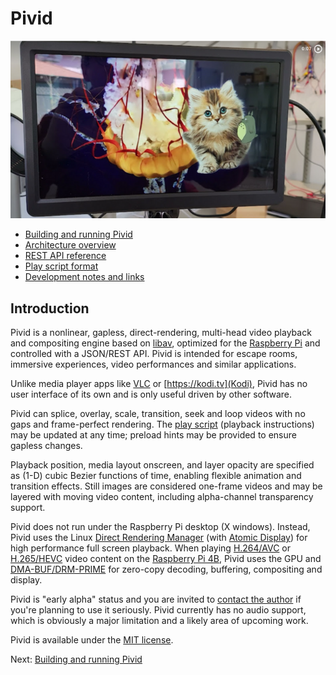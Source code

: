 # Pivid

[![Example video](doc/example_thumbnail.png)](https://photos.app.goo.gl/aU5KSJmNnLvrw1gc8)

* [Building and running Pivid](doc/running.md)
* [Architecture overview](doc/architecture.md)
* [REST API reference](doc/interface.md)
* [Play script format](doc/script.md)
* [Development notes and links](doc/notes.md)

## Introduction

Pivid is a nonlinear, gapless, direct-rendering, multi-head video playback and
compositing engine based on [libav](https://libav.org/), optimized for the
[Raspberry Pi](https://www.raspberrypi.org/) and controlled with a JSON/REST API.
Pivid is intended for escape rooms, immersive experiences, video performances
and similar applications.

Unlike media player apps like [VLC](https://www.videolan.org/vlc/) or
[https://kodi.tv](Kodi), Pivid has no user interface of its own and is only
useful driven by other software.

Pivid can splice, overlay, scale, transition, seek and loop videos
with no gaps and frame-perfect rendering. The [play script](doc/script.md)
(playback instructions) may be updated at any time; preload hints may
be provided to ensure gapless changes.

Playback position, media layout onscreen, and layer opacity are specified as
(1-D) cubic Bezier functions of time, enabling flexible animation and
transition effects. Still images are considered one-frame videos and may be
layered with moving video content, including alpha-channel transparency support.

Pivid does not run under the Raspberry Pi desktop (X windows). Instead,
Pivid uses the Linux
[Direct Rendering Manager](https://en.wikipedia.org/wiki/Direct_Rendering_Manager)
(with [Atomic Display](https://en.wikipedia.org/wiki/Direct_Rendering_Manager#Atomic_Display))
for high performance full screen playback. When playing 
[H.264/AVC](https://en.wikipedia.org/wiki/Advanced_Video_Coding) or
[H.265/HEVC](https://en.wikipedia.org/wiki/High_Efficiency_Video_Coding)
video content on the
[Raspberry Pi 4B](https://www.raspberrypi.com/products/raspberry-pi-4-model-b/),
Pivid uses the GPU and
[DMA-BUF/DRM-PRIME](https://en.wikipedia.org/wiki/Direct_Rendering_Manager#DMA_Buffer_Sharing_and_PRIME)
for zero-copy decoding, buffering, compositing and display.

Pivid is "early alpha" status and you are invited to
[contact the author](https://github.com/egnor) if you're planning to use it
seriously. Pivid currently has no audio support, which is obviously a major
limitation and a likely area of upcoming work.

Pivid is available under the [MIT license](LICENSE.md).

Next: [Building and running Pivid](doc/running.md)
